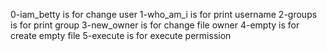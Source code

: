 0-iam_betty is for change user
1-who_am_i is for print username
2-groups is for print group
3-new_owner is for change file owner
4-empty is for create empty file
5-execute is for execute permission

